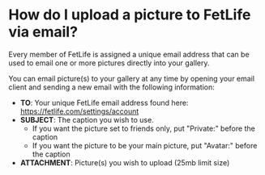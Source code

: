# How do I upload a picture to FetLife via email?

Every member of FetLife is assigned a unique email address that can be used to email one or more pictures directly into your gallery.

You can email picture(s) to your gallery at any time by opening your email client and sending a new email with the following information:

- **TO**: Your unique FetLife email address found here: https://fetlife.com/settings/account
- **SUBJECT**: The caption you wish to use.  
    - If you want the picture set to friends only, put "Private:" before the caption
    - If you want the picture to be your main picture, put "Avatar:" before the caption
- **ATTACHMENT**: Picture(s) you wish to upload (25mb limit size)
